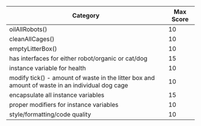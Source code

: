 Category|Max Score
------------|--------------
oilAllRobots()|10
cleanAllCages()|10
emptyLitterBox()|10
has interfaces for either robot/organic or cat/dog|15
instance variable for health|10
modify tick() - amount of waste in the litter box and amount of waste in an individual dog cage|10
encapsulate all instance variables|15
proper modifiers for instance variables|10
style/formatting/code quality|10
